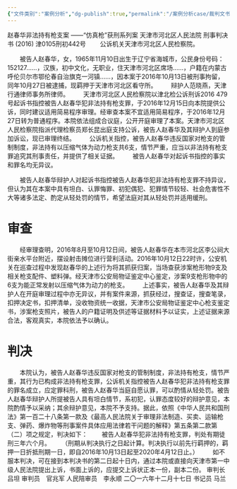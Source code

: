 ```yaml
---
{"文件类别":"案例分析","dg-publish":true,"permalink":"/案例分析case/裁判文书/赵春华非法持有枪支案/","dgPassFrontmatter":true,"created":"2024-10-15T14:59:37.423+08:00","updated":"2024-10-15T15:00:37.692+08:00"}
---
```


赵春华非法持有枪支案
——“仿真枪”获刑系列案
天津市河北区人民法院
刑事判决书
(2016) 津0105刑初442号
　　公诉机关天津市河北区人民检察院。

　　被告人赵春华，女，1965年11月10日出生于辽宁省海城市，公民身份号码：152127……，汉族，初中文化，无职业，住天津市河北区席场……，户籍在内蒙古呼伦贝尔市鄂伦春自治旗克一河镇……，因本案于2016年10月13日被刑事拘留，同年10月27日被逮捕，现羁押于天津市河北区看守所。
　　辩护人范晓燕，天津行通律师事务所律师。
　　天津市河北区人民检察院以津北检公诉刑诉2016 479号起诉书指控被告人赵春华犯非法持有枪支罪，于2016年12月15日向本院提供公诉，同时建议适用简易程序审理。经审查本案不宜适用简易程序，于2016年12月27日转为普通程序。本院依法组成合议庭，公开开庭审理了本案。天津市河北区人民检察院指派代理检察员郑长昆出庭支持公诉，被告人赵春华及其辩护人到庭参加诉讼，现已审理终结。
　　公诉机关指控，被告人赵春华违反国家对枪支的管制制度，非法持有以压缩气体为动力枪支共6支，情节严重，应当以非法持有枪支罪追究其刑事责任，并提供了相关证据。
　　被告人赵春华对起诉书指控的事实和罪名均无异议。

　　被告人赵春华辩护人对起诉书指控被告人赵春华犯非法持有枪支罪不持异议，但认为其在本案中具有坦白、认罪悔罪、初犯偶犯、犯罪情节较轻、社会危害性不大等诸多法定、酌定从轻处罚的情节，希望法庭对其从轻处罚并适用缓刑。
# 审查
　　经审理查明，2016年8月至10月12日间，被告人赵春华在本市河北区李公祠大街亲水平台附近，摆设射击摊位进行营利活动。2016年10月12日22时许，公安机关在巡查过程中发现赵春华的上述行为将其抓获归案，当场查获涉案枪形物9支及相关枪支配件、塑料弹。经天津市公安局物证鉴定中心鉴定，涉案9支枪形物中的6支为能正常发射以压缩气体为动力的枪支。
　　上述事实，被告人赵春华及其辩护人在开庭审理过程中亦无异议，并有案件来源，抓获经过，搜查证，搜查笔录，扣押决定书，扣押清单，没收物资统一收据，天津市公安局物证鉴定中心枪支鉴定书，涉案枪支照片，被告人的户籍证明及供述等证据材料予以证实，上述证据来源合法，客观真实，本院依法予以确认。
# 判决
　　本院认为，被告人赵春华违反国家对枪支的管制制度，非法持有枪支，情节严重，其行为已构成非法持有枪支罪，公诉机关指控被告人赵春华犯非法持有枪支罪的罪名成立，应定罪科刑，被告人赵春华当庭自愿认罪，可以酌情从轻处罚。被告人赵春华辩护人所提被告人具有坦白情节，系初犯，认罪态度较好的辩护意见，本院酌情予以采纳；其余辩护意见，本院不予支持。据此，依照《中华人民共和国刑法》第一百二十八条第一款及《最高人民法院关于审理非法制造、买卖、运输枪支、弹药、爆炸物等刑事案件具体应用法律若干问题的解释》第五条第二款第（二）项之规定，判决如下：
　　被告人赵春华犯非法持有枪支罪，判处有期徒刑三年六个月。
　　（刑期从判决执行之日起计算。判决执行以前先行羁押的，羁押一日折抵刑期一日，即自2016年10月13日起至2020年4月12日止。）
　　如不服本判决，可在接到本判决书的第二日起十日内，通过本院或直接向天津市第一中级人民法院提出上诉，书面上诉的，应提交上诉状正本一份，副本二份。
审判长　吕坦
审判员　官兆军
人民陪审员　李永顺
二〇一六年十二月十七日
书记员 马兰
